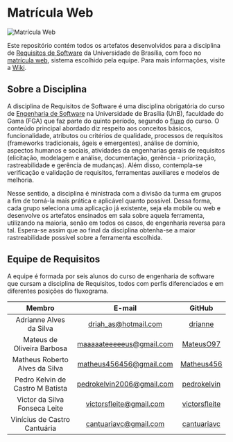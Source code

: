 # Matrícula Web

![Matrícula Web](https://upload.wikimedia.org/wikipedia/commons/c/c3/Webysther_20160322_-_Logo_UnB_%28sem_texto%29.svg)

Este repositório contém todos os artefatos desenvolvidos para a disciplina de [Requisitos de Software](https://www.devmedia.com.br/introducao-a-requisitos-de-software/29580) da Universidade de Brasília, com foco no [matrícula web](https://matriculaweb.unb.br/), sistema escolhido pela equipe. Para mais informações, visite a [Wiki](https://github.com/Requisitos-Grupo1/MatriculaWeb/wiki).

## Sobre a Disciplina

A disciplina de Requisitos de Software é uma disciplina obrigatória do curso de [Engenharia de Software](https://pt.wikipedia.org/wiki/Engenharia_de_software) na Universidade de Brasília (UnB), faculdade do Gama (FGA) que faz parte do quinto período, segundo o [fluxo](https://matriculaweb.unb.br/graduacao/fluxo.aspx?cod=6360) do curso. O conteúdo principal abordado diz respeito aos conceitos básicos, funcionalidade, atributos ou critérios de qualidade, processos de requisitos (frameworks tradicionais, ágeis e emergentes), análise de domínio, aspectos humanos e sociais, atividades da engenharias gerais de requisitos (elicitação, modelagem e análise, documentação, gerência - priorização, rastreabilidade e gerência de mudanças). Além disso, contempla-se verificação e validação de requisitos, ferramentas auxiliares e modelos de melhoria.

Nesse sentido, a disciplina é ministrada com a divisão da turma em grupos a fim de torná-la mais prática e aplicável quanto possível. Dessa forma, cada grupo seleciona uma aplicação já existente, seja ela mobile ou web e desenvolve os artefatos ensinados em sala sobre aquela ferramenta, utilizando na maioria, senão em todos os casos, de engenharia reversa para tal. Espera-se assim que ao final da disciplina obtenha-se a maior rastreabilidade possível sobre a ferramenta escolhida.

## Equipe de Requisitos

A equipe é formada por seis alunos do curso de engenharia de software que cursam a disciplina de Requisitos, todos com perfis diferenciados e em diferentes posições do fluxograma.

| Membro | E-mail | GitHub |
| :-----: | :----: | :----: |
|Adrianne Alves da Silva | driah_as@hotmail.com | [drianne](https://github.com/drianne) |
|Mateus de Oliveira Barbosa | maaaaateeeeeus@gmail.com | [MateusO97](https://github.com/MateusO97)|
|Matheus Roberto Alves da Silva | matheus456456@gmail.com | [Matheus456](https://github.com/Matheus456) |
|Pedro Kelvin de Castro M Batista | pedrokelvin2006@gmail.com | [pedrokelvin](https://github.com/pedrokelvin) |
|Victor da Silva Fonseca Leite | victorsfleite@gmail.com | [victorsfleite](https://github.com/victorsfleite) |
|Vinícius de Castro Cantuária | cantuariavc@gmail.com | [cantuariavc](https://github.com/cantuariavc) |
